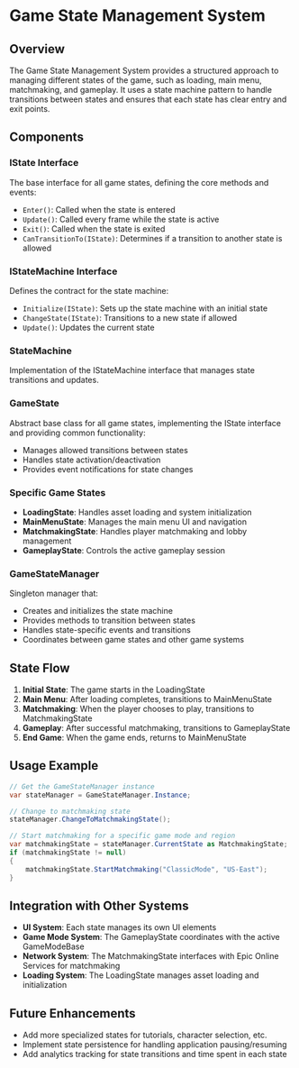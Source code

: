 # Game State Management System

## Overview
The Game State Management System provides a structured approach to managing different states of the game, such as loading, main menu, matchmaking, and gameplay. It uses a state machine pattern to handle transitions between states and ensures that each state has clear entry and exit points.

## Components

### IState Interface
The base interface for all game states, defining the core methods and events:
- `Enter()`: Called when the state is entered
- `Update()`: Called every frame while the state is active
- `Exit()`: Called when the state is exited
- `CanTransitionTo(IState)`: Determines if a transition to another state is allowed

### IStateMachine Interface
Defines the contract for the state machine:
- `Initialize(IState)`: Sets up the state machine with an initial state
- `ChangeState(IState)`: Transitions to a new state if allowed
- `Update()`: Updates the current state

### StateMachine
Implementation of the IStateMachine interface that manages state transitions and updates.

### GameState
Abstract base class for all game states, implementing the IState interface and providing common functionality:
- Manages allowed transitions between states
- Handles state activation/deactivation
- Provides event notifications for state changes

### Specific Game States
- **LoadingState**: Handles asset loading and system initialization
- **MainMenuState**: Manages the main menu UI and navigation
- **MatchmakingState**: Handles player matchmaking and lobby management
- **GameplayState**: Controls the active gameplay session

### GameStateManager
Singleton manager that:
- Creates and initializes the state machine
- Provides methods to transition between states
- Handles state-specific events and transitions
- Coordinates between game states and other game systems

## State Flow
1. **Initial State**: The game starts in the LoadingState
2. **Main Menu**: After loading completes, transitions to MainMenuState
3. **Matchmaking**: When the player chooses to play, transitions to MatchmakingState
4. **Gameplay**: After successful matchmaking, transitions to GameplayState
5. **End Game**: When the game ends, returns to MainMenuState

## Usage Example
```csharp
// Get the GameStateManager instance
var stateManager = GameStateManager.Instance;

// Change to matchmaking state
stateManager.ChangeToMatchmakingState();

// Start matchmaking for a specific game mode and region
var matchmakingState = stateManager.CurrentState as MatchmakingState;
if (matchmakingState != null)
{
    matchmakingState.StartMatchmaking("ClassicMode", "US-East");
}
```

## Integration with Other Systems
- **UI System**: Each state manages its own UI elements
- **Game Mode System**: The GameplayState coordinates with the active GameModeBase
- **Network System**: The MatchmakingState interfaces with Epic Online Services for matchmaking
- **Loading System**: The LoadingState manages asset loading and initialization

## Future Enhancements
- Add more specialized states for tutorials, character selection, etc.
- Implement state persistence for handling application pausing/resuming
- Add analytics tracking for state transitions and time spent in each state
